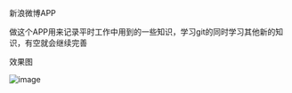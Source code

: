 新浪微博APP

做这个APP用来记录平时工作中用到的一些知识，学习git的同时学习其他新的知识，有空就会继续完善

效果图

![image](https://github.com/FMYang/SNAPP/blob/master/SinaweiboDemo/Screenshots/screenshots.png)
